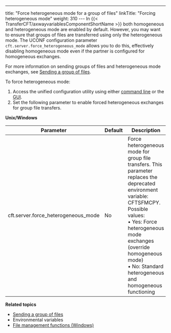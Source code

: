---
title: "Force heterogeneous mode for a group of files"
linkTitle: "Forcing heterogeneous mode"
weight: 310
--- In {{< TransferCFT/axwayvariablesComponentShortName  >}} both homogeneous and heterogeneous mode are enabled by default. However, you may want to ensure that groups of files are transferred using only the heterogeneous mode. The UCONF configuration parameter` cft.server.force_heterogeneous_mode` allows you to do this, effectively disabling homogeneous mode even if the partner is configured for homogeneous exchanges.

For more information on sending groups of files and heterogeneous mode exchanges, see [Sending a group of files](../../../concepts/send_command/send_group_of_files_cl).

To force heterogeneous mode:

1. Access the unified configuration utility using either [command line](../uconf_w_cftutil) or the [GUI](../uconf_userinterface).
1. Set the following parameter to enable forced heterogeneous exchanges for group file transfers.

********Unix/Windows********

| Parameter  | Default  | Description  |
| --- | --- | --- |
| cft.server.force_heterogeneous_mode  | No  | Force heterogeneous mode for group file transfers. This parameter replaces the deprecated environment variable: CFTSFMCPY.<br/> Possible values:<br/> • Yes: Force heterogeneous mode exchanges (override homogeneous mode)<br/> • No: Standard heterogeneous and homogeneous functioning |

****Related topics****

- [Sending a group of files](../../../concepts/send_command/send_group_of_files_cl)
- Environmental variables
- [File management functions (Windows)](../../../cft_intro_install/windows_install_start_here/windows_install_start_here/specific_system_functions/file_management_functions)
